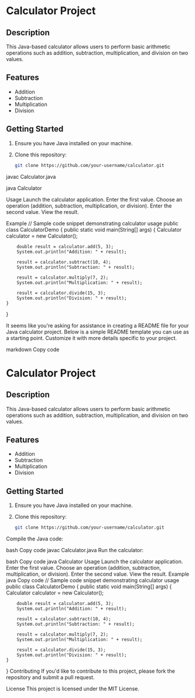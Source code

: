 # Calculator Project

## Description
This Java-based calculator allows users to perform basic arithmetic operations such as addition, subtraction, multiplication, and division on two values.

## Features
- Addition
- Subtraction
- Multiplication
- Division

## Getting Started
1. Ensure you have Java installed on your machine.
2. Clone this repository:

   ```bash
   git clone https://github.com/your-username/calculator.git

javac Calculator.java

java Calculator

Usage
Launch the calculator application.
Enter the first value.
Choose an operation (addition, subtraction, multiplication, or division).
Enter the second value.
View the result.


Example
// Sample code snippet demonstrating calculator usage
public class CalculatorDemo {
    public static void main(String[] args) {
        Calculator calculator = new Calculator();
        
        double result = calculator.add(5, 3);
        System.out.println("Addition: " + result);
        
        result = calculator.subtract(10, 4);
        System.out.println("Subtraction: " + result);
        
        result = calculator.multiply(7, 2);
        System.out.println("Multiplication: " + result);
        
        result = calculator.divide(15, 3);
        System.out.println("Division: " + result);
    }
}


It seems like you're asking for assistance in creating a README file for your Java calculator project. Below is a simple README template you can use as a starting point. Customize it with more details specific to your project.

markdown
Copy code
# Calculator Project

## Description
This Java-based calculator allows users to perform basic arithmetic operations such as addition, subtraction, multiplication, and division on two values.

## Features
- Addition
- Subtraction
- Multiplication
- Division

## Getting Started
1. Ensure you have Java installed on your machine.
2. Clone this repository:

   ```bash
   git clone https://github.com/your-username/calculator.git
Compile the Java code:

bash
Copy code
javac Calculator.java
Run the calculator:

bash
Copy code
java Calculator
Usage
Launch the calculator application.
Enter the first value.
Choose an operation (addition, subtraction, multiplication, or division).
Enter the second value.
View the result.
Example
java
Copy code
// Sample code snippet demonstrating calculator usage
public class CalculatorDemo {
    public static void main(String[] args) {
        Calculator calculator = new Calculator();
        
        double result = calculator.add(5, 3);
        System.out.println("Addition: " + result);
        
        result = calculator.subtract(10, 4);
        System.out.println("Subtraction: " + result);
        
        result = calculator.multiply(7, 2);
        System.out.println("Multiplication: " + result);
        
        result = calculator.divide(15, 3);
        System.out.println("Division: " + result);
    }
}
Contributing
If you'd like to contribute to this project, please fork the repository and submit a pull request.

License
This project is licensed under the MIT License.

